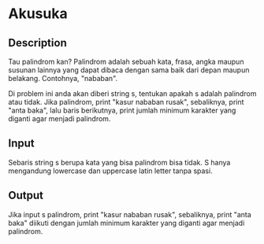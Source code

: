 # Akusuka

## Description

Tau palindrom kan? Palindrom adalah sebuah kata, frasa, angka maupun susunan lainnya yang dapat dibaca dengan sama baik dari depan maupun belakang. Contohnya, "nababan".

Di problem ini anda akan diberi string s, tentukan apakah s adalah palindrom atau tidak. Jika palindrom, print "kasur nababan rusak", sebaliknya, print "anta baka", lalu baris berikutnya, print jumlah minimum karakter yang diganti agar menjadi palindrom.

## Input

Sebaris string s berupa kata yang bisa palindrom bisa tidak. S hanya mengandung lowercase dan uppercase latin letter tanpa spasi.

## Output

Jika input s palindrom, print "kasur nababan rusak", sebaliknya, print "anta baka" diikuti dengan jumlah minimum karakter yang diganti agar menjadi palindrom.
